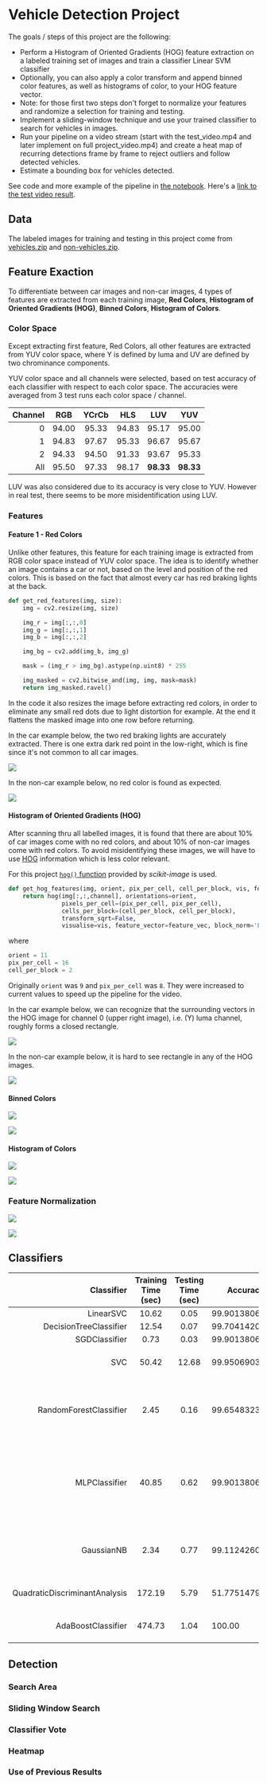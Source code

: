 # Vehicle Detection Project

The goals / steps of this project are the following:

* Perform a Histogram of Oriented Gradients (HOG) feature extraction on a labeled training set of images and train a classifier Linear SVM classifier
* Optionally, you can also apply a color transform and append binned color features, as well as histograms of color, to your HOG feature vector. 
* Note: for those first two steps don't forget to normalize your features and randomize a selection for training and testing.
* Implement a sliding-window technique and use your trained classifier to search for vehicles in images.
* Run your pipeline on a video stream (start with the test_video.mp4 and later implement on full project_video.mp4) and create a heat map of recurring detections frame by frame to reject outliers and follow detected vehicles.
* Estimate a bounding box for vehicles detected.

See code and more example of the pipeline in [the notebook](./VehicleDetection.ipynb). Here's a [link to the test video result](./test_video_output.mp4).

## Data
The labeled images for training and testing in this project come from [vehicles.zip](https://s3.amazonaws.com/udacity-sdc/Vehicle_Tracking/vehicles.zip) and [non-vehicles.zip](https://s3.amazonaws.com/udacity-sdc/Vehicle_Tracking/non-vehicles.zip).

## Feature Exaction
To differentiate between car images and non-car images, 4 types of features are extracted from each training image, **Red Colors**, **Histogram of Oriented Gradients (HOG)**, **Binned Colors**, **Histogram of Colors**.

### Color Space

Except extracting first feature, Red Colors, all other features are extracted from YUV color space, where Y is defined by luma and UV are defined by two chrominance components.

YUV color space and all channels were selected, based on test accuracy of each classifier with respect to each color space. The accuracies were averaged from 3 test runs each color space / channel.

| Channel | RGB | YCrCb | HLS | LUV | YUV |
|----:|:--:|:--:|:--:|:--:|:--:|
|0|	94.00|	95.33	|94.83	|95.17|	95.00|
|1|	94.83	|97.67	|95.33	|96.67	|95.67|
|2|	94.33	|94.50	|91.33|	93.67|	95.33|
|All|	95.50	|97.33	|98.17	|**98.33**	|**98.33**|

LUV was also considered due to its accuracy is very close to YUV. However in real test, there seems to be more misidentification using LUV.

### Features
#### Feature 1 - Red Colors

Unlike other features, this feature for each training image is extracted from RGB color space instead of YUV color space. The idea is to identify whether an image contains a car or not, based on the level and position of the red colors. This is based on the fact that almost every car has red braking lights at the back.

```python
def get_red_features(img, size):    
    img = cv2.resize(img, size)

    img_r = img[:,:,0]
    img_g = img[:,:,1]
    img_b = img[:,:,2]

    img_bg = cv2.add(img_b, img_g)

    mask = (img_r > img_bg).astype(np.uint8) * 255

    img_masked = cv2.bitwise_and(img, img, mask=mask)
    return img_masked.ravel()
```

In the code it also resizes the image before extracting red colors, in order to eliminate any small red dots due to light distortion for example. At the end it flattens the masked image into one row before returning.

In the car example below, the two red braking lights are accurately extracted. There is one extra dark red point in the low-right, which is fine since it's not common to all car images.

![](./example_images/car-red-features.png)

In the non-car example below, no red color is found as expected.

![](./example_images/non-car-red-features.png)

#### Histogram of Oriented Gradients (HOG)

After scanning thru all labelled images, it is found that there are about 10% of car images come with no red colors, and about 10% of non-car images come with red colors. To avoid misidentifying these images, we will have to use [HOG](https://www.learnopencv.com/histogram-of-oriented-gradients) information which is less color relevant. 

For this project [```hog()``` function](http://scikit-image.org/docs/dev/auto_examples/features_detection/plot_hog.html) provided by *scikit-image* is used.

```python
def get_hog_features(img, orient, pix_per_cell, cell_per_block, vis, feature_vec, channel):
    return hog(img[:,:,channel], orientations=orient, 
               pixels_per_cell=(pix_per_cell, pix_per_cell),
               cells_per_block=(cell_per_block, cell_per_block), 
               transform_sqrt=False, 
               visualise=vis, feature_vector=feature_vec, block_norm='L2-Hys')
```
where
```python
orient = 11
pix_per_cell = 16
cell_per_block = 2
```

Originally ```orient``` was ```9``` and ```pix_per_cell``` was ```8```. They were increased to current values to speed up the pipeline for the video. 

In the car example below, we can recognize that the surrounding vectors in the HOG image for channel 0 (upper right image), i.e. (Y) luma channel, roughly forms a closed rectangle.

![](./example_images/car-hog-features.png)

In the non-car example below, it is hard to see rectangle in any of the HOG images.

![](./example_images/non-car-hog-features.png)

#### Binned Colors

![](./example_images/car-bin-features.png)

![](./example_images/non-car-bin-features.png)

#### Histogram of Colors

![](./example_images/car-hist-features.png)

![](./example_images/non-car-hist-features.png)

### Feature Normalization

![](./example_images/car-normalized-features.png)

![](./example_images/non-car-normalized-features.png)

## Classifiers
| Classifier | Training Time (sec) | Testing Time (sec) | Accuracy (%) | Considered | Comments |
|-----------:|:--------------:|:--------------:|----------|:---:|----|
| LinearSVC  | 10.62 | 0.05 | 99.90138067061144 | Y | |
| DecisionTreeClassifier | 12.54 | 0.07 | 99.70414201183432 | Y | |
| SGDClassifier | 0.73 | 0.03 | 99.90138067061144 | Y | |
| SVC | 50.42 | 12.68  | 99.95069033530573 | N | Accuracy is great, but expensive to train and test.|
| RandomForestClassifier |  2.45 | 0.16 | 99.65483234714004 | N | Could be considered, but does not add too much to the over all accuracy, since DecisionTreeClassifier is already used. |
| MLPClassifier | 40.85 | 0.62 | 99.90138067061144 | N | Misidentified few positive falses in real test for some reason, although test accuracy is high. Could be because of not enough training data. |
| GaussianNB |  2.34 | 0.77 | 99.11242603550295 | N | Misidentified few false positives in real test for some reason, although test accuracy is not bad. |
| QuadraticDiscriminantAnalysis | 172.19 | 5.79 | 51.77514792899408 | N | Low accuracy. Too expensive to train and test. |
| AdaBoostClassifier | 474.73 | 1.04 | 100.00 | N | Too good to be true. Very expensive to train. |

## Detection

### Search Area

### Sliding Window Search

### Classifier Vote

### Heatmap

### Use of Previous Results